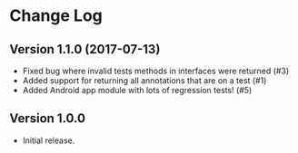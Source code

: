 # Change Log

## Version 1.1.0 (2017-07-13)

- Fixed bug where invalid tests methods in interfaces were returned (#3)
- Added support for returning all annotations that are on a test (#1)
- Added Android app module with lots of regression tests! (#5)

## Version 1.0.0

- Initial release.
